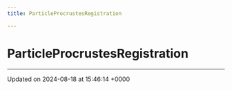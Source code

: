 ```yaml
---
title: ParticleProcrustesRegistration

---
```


# ParticleProcrustesRegistration





-------------------------------

Updated on 2024-08-18 at 15:46:14 +0000